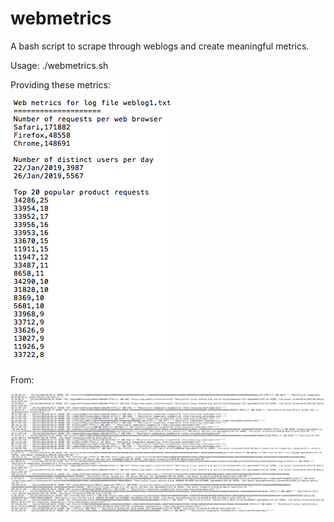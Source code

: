 # webmetrics
A bash script to scrape through weblogs and create meaningful metrics.

Usage: ./webmetrics.sh <logfile>

Providing these metrics:

![Metrics](images/metrics_image.png)

From:

![WebLogs](images/logs_image.png)
